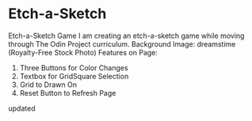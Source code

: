 # Etch-a-Sketch
Etch-a-Sketch Game 
I am creating an etch-a-sketch game while moving through The Odin Project curriculum.
Background Image: dreamstime (Royalty-Free Stock Photo)
Features on Page:
1. Three Buttons for Color Changes
2. Textbox for GridSquare Selection
3. Grid to Drawn On
4. Reset Button to Refresh Page

updated